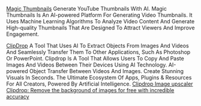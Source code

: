 
[Magic Thumbnails](https://magicthumbnails.com/)
Generate YouTube Thumbnails With AI.
Magic Thumbnails Is An AI-powered Platform For Generating Video Thumbnails. It Uses Machine Learning Algorithms To Analyze Video Content And Generate High-quality Thumbnails That Are Designed To Attract Viewers And Improve Engagement.

[ClipDrop](https://clipdrop.co/)
A Tool That Uses AI To Extract Objects From Images And Videos And Seamlessly Transfer Them To Other Applications, Such As Photoshop Or PowerPoint.
Clipdrop Is A Tool That Allows Users To Copy And Paste Images And Videos Between Their Devices Using AI Technology.
AI-powered Object Transfer Between Videos And Images.
Create Stunning Visuals In Seconds. The Ultimate Ecosystem Of Apps, Plugins & Resources For All Creators, Powered By Artificial Intelligence.
[Clipdrop Image upscaler](https://clipdrop.co/image-upscaler)
[Clipdrop: Remove the background of images for free with incredible accuracy](https://clipdrop.co/remove-background)
